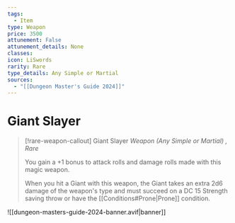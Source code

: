```yaml
---
tags:
  - Item
type: Weapon
price: 3500
attunement: False
attunement_details: None
classes:
icon: LiSwords
rarity: Rare
type_details: Any Simple or Martial
sources: 
  - "[[Dungeon Master's Guide 2024]]"
---
```

# Giant Slayer
>[!rare-weapon-callout] Giant Slayer
>_Weapon (Any Simple or Martial) , Rare_
>
>You gain a +1 bonus to attack rolls and damage rolls made with this magic weapon.
>
>When you hit a Giant with this weapon, the Giant takes an extra 2d6 damage of the weapon's type and must succeed on a DC 15 Strength saving throw or have the [[Conditions#Prone\|Prone]] condition.
>


![[dungeon-masters-guide-2024-banner.avif|banner]]